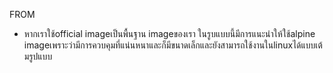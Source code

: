 FROM
* หากเราใช้official imageเป็นพื้นฐาน imageของเรา ในรูบแบบนี้มีการแนะนำให้ใช้alpine imageเพราะว่ามีการควบคุมที่แน่นหนาและก็มีขนาดเล็กและยังสามารถใช้งานในlinuxได้แบบเต้มรูปแบบ
